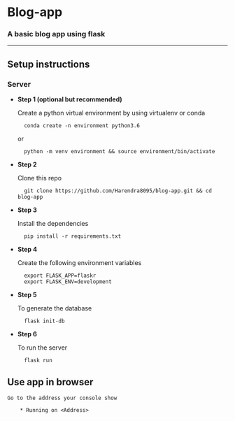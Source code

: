 # **Blog-app**
### A basic blog app using flask
--------------------------
## Setup instructions
### **Server**
* **Step 1 (optional but recommended)**

    Create a python virtual environment by using virtualenv or conda
    
        conda create -n environment python3.6

    or

        python -m venv environment && source environment/bin/activate
* **Step 2**

    Clone this repo
    
        git clone https://github.com/Harendra8095/blog-app.git && cd blog-app

* **Step 3**

    Install the dependencies
        
        pip install -r requirements.txt
* **Step 4**

    Create the following environment variables
    
        export FLASK_APP=flaskr
        export FLASK_ENV=development
* **Step 5**

    To generate the database
    
        flask init-db
* **Step 6**

    To run the server
    
        flask run

## **Use app in browser**

    Go to the address your console show

        * Running on <Address>
